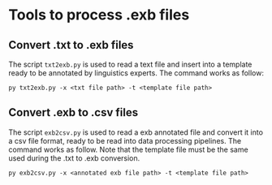 # Tools to process .exb files
## Convert .txt to .exb files
The script `txt2exb.py` is used to read a text file and insert into a template ready to be annotated by linguistics experts. The command works as follow:
```
py txt2exb.py -x <txt file path> -t <template file path>
```
## Convert .exb to .csv files
The script `exb2csv.py` is used to read a exb annotated file and convert it into a csv file format, ready to be read into data processing pipelines. The command works as follow. Note that the template file must be the same used during the .txt to .exb conversion.
```
py exb2csv.py -x <annotated exb file path> -t <template file path>
```
